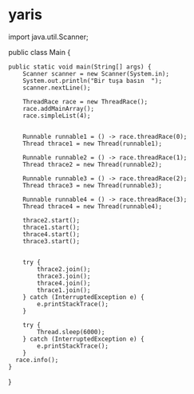 # yaris
import java.util.Scanner;

public class Main {

	public static void main(String[] args) {
		Scanner scanner = new Scanner(System.in);
		System.out.println("Bir tuşa basın  ");
		scanner.nextLine();
		
		ThreadRace race = new ThreadRace();
		race.addMainArray();
		race.simpleList(4);
		
		
		Runnable runnable1 = () -> race.threadRace(0);
		Thread thrace1 = new Thread(runnable1);
		
		Runnable runnable2 = () -> race.threadRace(1);
		Thread thrace2 = new Thread(runnable2);
		
		Runnable runnable3 = () -> race.threadRace(2);
		Thread thrace3 = new Thread(runnable3);
		
		Runnable runnable4 = () -> race.threadRace(3);
		Thread thrace4 = new Thread(runnable4);
		
		thrace2.start();
		thrace1.start();
		thrace4.start();
		thrace3.start();
		
		
		try {
			thrace2.join();
			thrace3.join();
			thrace4.join();
			thrace1.join();
		} catch (InterruptedException e) {
			e.printStackTrace();
		}
		
		try {
			Thread.sleep(6000);
		} catch (InterruptedException e) {
			e.printStackTrace();
		}
      race.info();
	}

}
